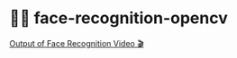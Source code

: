 # 👨‍💻 face-recognition-opencv 


[Output of Face Recognition Video 🎬](https://www.youtube.com/watch?v=7y4UHNSY6Ps)
